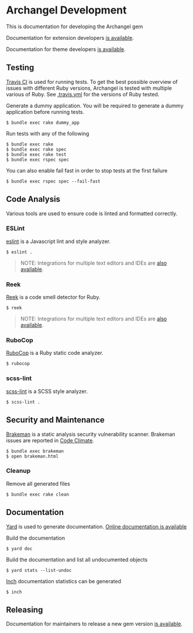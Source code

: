 # Archangel Development

This is documentation for developing the Archangel gem

Documentation for extension developers [is available](https://github.com/archangel/archangel/blob/master/docs/Extension/Developers.md).

Documentation for theme developers [is available](https://github.com/archangel/archangel/blob/master/docs/Theme/Developers.md).

## Testing

[Travis CI](https://travis-ci.org/) is used for running tests. To get the best possible overview of issues with different Ruby versions, Archangel is tested with multiple various of Ruby. See [.travis.yml](https://github.com/archangel/archangel/blob/master/.travis.yml) for the versions of Ruby tested.

Generate a dummy application. You will be required to generate a dummy application before running tests.

```
$ bundle exec rake dummy_app
```

Run tests with any of the following

```
$ bundle exec rake
$ bundle exec rake spec
$ bundle exec rake test
$ bundle exec rspec spec
```

You can also enable fail fast in order to stop tests at the first failure

```
$ bundle exec rspec spec --fail-fast
```

## Code Analysis

Various tools are used to ensure code is linted and formatted correctly.

### ESLint

[eslint](https://eslint.org/) is a Javascript lint and style analyzer.

```
$ eslint .
```

> NOTE: Integrations for multiple text editors and IDEs are [also available](https://eslint.org/docs/user-guide/integrations).

### Reek

[Reek](https://github.com/troessner/reek) is a code smell detector for Ruby.

```
$ reek
```

> NOTE: Integrations for multiple text editors and IDEs are [also available](https://github.com/troessner/reek#editor-integrations).

### RuboCop

[RuboCop](https://github.com/bbatsov/rubocop) is a Ruby static code analyzer.

```
$ rubocop
```

### scss-lint

[scss-lint](https://github.com/brigade/scss-lint) is a SCSS style analyzer.

```
$ scss-lint .
```

## Security and Maintenance

[Brakeman](https://github.com/presidentbeef/brakeman) is a static analysis security vulnerability scanner. Brakeman issues are reported in [Code Climate](https://codeclimate.com/).

```
$ bundle exec brakeman
$ open brakeman.html
```

### Cleanup

Remove all generated files

```
$ bundle exec rake clean
```

## Documentation

[Yard](https://github.com/lsegal/yard) is used to generate documentation. [Online documentation is available](http://www.rubydoc.info/github/archangel/archangel/master)

Build the documentation

```
$ yard doc
```

Build the documentation and list all undocumented objects

```
$ yard stats --list-undoc
```

[Inch](https://inch-ci.org/) documentation statistics can be generated

```
$ inch
```

## Releasing

Documentation for maintainers to release a new gem version [is available](https://github.com/archangel/archangel/blob/master/docs/Release.md).
